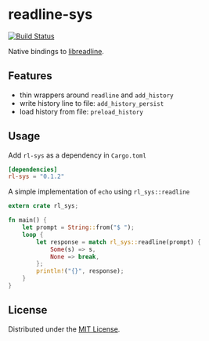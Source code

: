 # readline-sys
[![Build
Status](https://travis-ci.org/rustyhorde/readline-sys.svg?branch=master)](https://travis-ci.org/rustyhorde/readline-sys)

Native bindings to
[libreadline](https://cnswww.cns.cwru.edu/php/chet/readline/rltop.html).

## Features
- thin wrappers around `readline` and `add_history`
- write history line to file: `add_history_persist`
- load history from file: `preload_history`

## Usage
Add `rl-sys` as a dependency in `Cargo.toml`

```toml
[dependencies]
rl-sys = "0.1.2"
```

A simple implementation of `echo` using `rl_sys::readline`
```rust
extern crate rl_sys;

fn main() {
    let prompt = String::from("$ ");
    loop {
        let response = match rl_sys::readline(prompt) {
            Some(s) => s,
            None => break,
        };
        println!("{}", response);
    }
}
```

## License
Distributed under the [MIT License](LICENSE).
